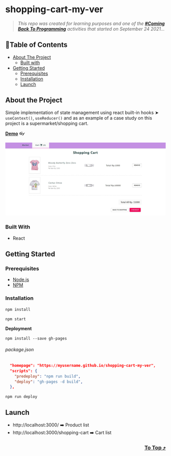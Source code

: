 # shopping-cart-my-ver

> _This repo was created for learning purposes and one of the [_**#Coming Back To Programming**_](https://github.com/xvferdy/beginner-portfolio "Beginner Portfolio") activities that started on September 24 2021…_

## :round_pushpin:Table of Contents
- [About The Project](#about-the-project)
    - [Built with](#built-with)
- [Getting Started](#getting-started)
    - [Prerequisites](#prerequisites)
    - [Installation](#installation)
    - [Launch](#launch)

## About the Project
Simple implementation of state management using react built-in hooks ➤ `useContext()`, `useReducer()` and as an example of a case study on this project is a supermarket/shopping cart.

**[Demo](https://xvferdy.github.io/shopping-cart-my-ver/)** 👓 
<p align="">
  <img src="./src/assets/overview.JPG">
</p>

### Built With
- React

## Getting Started
### Prerequisites
- [Node.js](https://nodejs.org/en/)
- [NPM](https://www.npmjs.com/)


### Installation
```
npm install
```
```
npm start
```
**Deployment**
```
npm install --save gh-pages
```
###### package.json
```JSON
  "homepage": "https://myusername.github.io/shopping-cart-my-ver",
  "scripts": {
    "predeploy": "npm run build",
    "deploy": "gh-pages -d build",
  },
```
```
npm run deploy
```

## Launch
- http://localhost:3000/ ➡️ Product list
- http://localhost:3000/shopping-cart ➡️ Cart list


<h3 align="right">
      <a href="#shopping-cart-my-ver">To Top ⤴️</a>
</h3>
